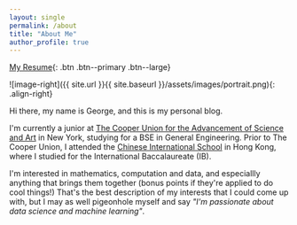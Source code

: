 ```yaml
---
layout: single
permalink: /about
title: "About Me"
author_profile: true
---
```

[My Resume](https://raw.githubusercontent.com/eigenfoo/eigenfoo.github.io/master/assets/documents/resume.pdf){: .btn .btn--primary .btn--large}

![image-right]({{ site.url }}{{ site.baseurl }}/assets/images/portrait.png){: .align-right}

Hi there, my name is George, and this is my personal blog.

I'm currently a junior at [The Cooper Union for the Advancement of Science
and Art](http://cooper.edu/welcome) in New York, studying for a BSE in
General Engineering. Prior to The Cooper Union, I attended the
[Chinese International School](https://www.cis.edu.hk/) in Hong Kong, where 
I studied for the International Baccalaureate (IB).

I'm interested in mathematics, computation and data, and especiallly anything
that brings them together (bonus points if they're applied to do cool things!)
That's the best description of my interests that I could come up with, but I may
as well pigeonhole myself and say _"I'm passionate about data science and
machine learning"_.
